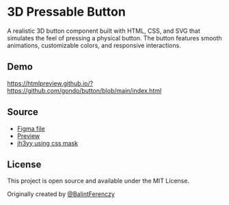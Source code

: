 # 3D Pressable Button

A realistic 3D button component built with HTML, CSS, and SVG that simulates the feel of pressing a physical button. The button features smooth animations, customizable colors, and responsive interactions.

## Demo

https://htmlpreview.github.io/?https://github.com/gondo/button/blob/main/index.html

## Source

- [Figma file](https://www.figma.com/community/file/1523256749938041908)
- [Preview](https://x.com/BalintFerenczy/status/1941432044120334812)
- [jh3yy using css mask](https://codepen.io/jh3y/pen/WbQNxXb)

## License

This project is open source and available under the MIT License.

Originally created by [@BalintFerenczy](https://x.com/BalintFerenczy)